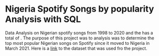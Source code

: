 # Nigeria Spotify Songs by popularity Analysis with SQL

Data Analysis on Nigerian spotify songs from 1998 to 2020 and the has a total of . The purpose of this project was to analysis was to determine the top most popular Nigerian songs on Spotify since it moved to Nigeria in March 2021. Here is a [link](https://www.kaggle.com/sootersaalu/nigerian-songs-spotify) to the dataset that was used fro the project.
